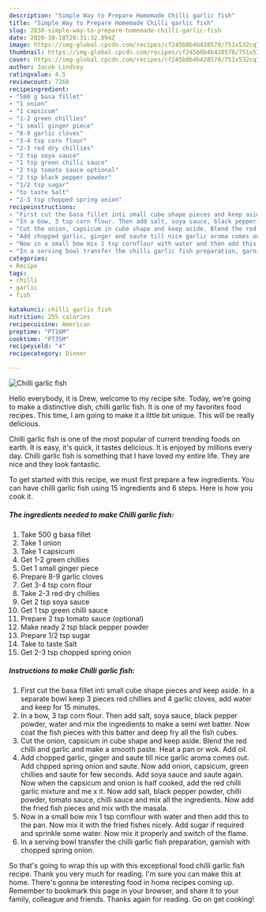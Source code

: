 ```yaml
---
description: "Simple Way to Prepare Homemade Chilli garlic fish"
title: "Simple Way to Prepare Homemade Chilli garlic fish"
slug: 2838-simple-way-to-prepare-homemade-chilli-garlic-fish
date: 2020-10-18T20:31:32.894Z
image: https://img-global.cpcdn.com/recipes/cf245b0b4b428578/751x532cq70/chilli-garlic-fish-recipe-main-photo.jpg
thumbnail: https://img-global.cpcdn.com/recipes/cf245b0b4b428578/751x532cq70/chilli-garlic-fish-recipe-main-photo.jpg
cover: https://img-global.cpcdn.com/recipes/cf245b0b4b428578/751x532cq70/chilli-garlic-fish-recipe-main-photo.jpg
author: Jacob Lindsey
ratingvalue: 4.5
reviewcount: 7268
recipeingredient:
- "500 g basa fillet"
- "1 onion"
- "1 capsicum"
- "1-2 green chillies"
- "1 small ginger piece"
- "8-9 garlic cloves"
- "3-4 tsp corn flour"
- "2-3 red dry chillies"
- "2 tsp soya sauce"
- "1 tsp green chilli sauce"
- "2 tsp tomato sauce optional"
- "2 tsp black pepper powder"
- "1/2 tsp sugar"
- "to taste Salt"
- "2-3 tsp chopped spring onion"
recipeinstructions:
- "First cut the basa fillet inti small cube shape pieces and keep aside. In a separate bowl keep 3 pieces red chillies and 4 garlic cloves, add water and keep for 15 minutes."
- "In a bow, 3 tsp corn flour. Then add salt, soya sauce, black pepper powder, water and mix the ingredients to make a semi wet batter. Now coat the fish pieces with this batter and deep fry all the fish cubes."
- "Cut the onion, capsicum in cube shape and keep aside. Blend the red chilli and garlic and make a smooth paste. Heat a pan or wok. Add oil."
- "Add chopped garlic, ginger and saute till nice garlic aroma comes out. Add chpped spring onion and saute. Now add onion, capsicum, green chillies and saute for few seconds. Add soya sauce and saute again. Now when the capsicum and onion is half cooked, add the red chilli garlic mixture and me x it. Now add salt, black pepper powder, chilli powder, tomato sauce, chilli sauce and mix all the ingredients. Now add the fried fish pieces and mix with the masala."
- "Now in a small bow mix 1 tsp cornflour with water and then add this to the pan. Now mix it with the fried fishes nicely. Add sugar if required and sprinkle some water. Now mix it properly and switch of the flame."
- "In a serving bowl transfer the chilli garlic fish preparation, garnish with chopped spring onion."
categories:
- Recipe
tags:
- chilli
- garlic
- fish

katakunci: chilli garlic fish 
nutrition: 255 calories
recipecuisine: American
preptime: "PT16M"
cooktime: "PT35M"
recipeyield: "4"
recipecategory: Dinner

---
```



![Chilli garlic fish](https://img-global.cpcdn.com/recipes/cf245b0b4b428578/751x532cq70/chilli-garlic-fish-recipe-main-photo.jpg)

Hello everybody, it is Drew, welcome to my recipe site. Today, we're going to make a distinctive dish, chilli garlic fish. It is one of my favorites food recipes. This time, I am going to make it a little bit unique. This will be really delicious.



Chilli garlic fish is one of the most popular of current trending foods on earth. It is easy, it's quick, it tastes delicious. It is enjoyed by millions every day. Chilli garlic fish is something that I have loved my entire life. They are nice and they look fantastic.


To get started with this recipe, we must first prepare a few ingredients. You can have chilli garlic fish using 15 ingredients and 6 steps. Here is how you cook it.

<!--inarticleads1-->

##### The ingredients needed to make Chilli garlic fish:

1. Take 500 g basa fillet
1. Take 1 onion
1. Take 1 capsicum
1. Get 1-2 green chillies
1. Get 1 small ginger piece
1. Prepare 8-9 garlic cloves
1. Get 3-4 tsp corn flour
1. Take 2-3 red dry chillies
1. Get 2 tsp soya sauce
1. Get 1 tsp green chilli sauce
1. Prepare 2 tsp tomato sauce (optional)
1. Make ready 2 tsp black pepper powder
1. Prepare 1/2 tsp sugar
1. Take to taste Salt
1. Get 2-3 tsp chopped spring onion




<!--inarticleads2-->

##### Instructions to make Chilli garlic fish:

1. First cut the basa fillet inti small cube shape pieces and keep aside. In a separate bowl keep 3 pieces red chillies and 4 garlic cloves, add water and keep for 15 minutes.
1. In a bow, 3 tsp corn flour. Then add salt, soya sauce, black pepper powder, water and mix the ingredients to make a semi wet batter. Now coat the fish pieces with this batter and deep fry all the fish cubes.
1. Cut the onion, capsicum in cube shape and keep aside. Blend the red chilli and garlic and make a smooth paste. Heat a pan or wok. Add oil.
1. Add chopped garlic, ginger and saute till nice garlic aroma comes out. Add chpped spring onion and saute. Now add onion, capsicum, green chillies and saute for few seconds. Add soya sauce and saute again. Now when the capsicum and onion is half cooked, add the red chilli garlic mixture and me x it. Now add salt, black pepper powder, chilli powder, tomato sauce, chilli sauce and mix all the ingredients. Now add the fried fish pieces and mix with the masala.
1. Now in a small bow mix 1 tsp cornflour with water and then add this to the pan. Now mix it with the fried fishes nicely. Add sugar if required and sprinkle some water. Now mix it properly and switch of the flame.
1. In a serving bowl transfer the chilli garlic fish preparation, garnish with chopped spring onion.




So that's going to wrap this up with this exceptional food chilli garlic fish recipe. Thank you very much for reading. I'm sure you can make this at home. There's gonna be interesting food in home recipes coming up. Remember to bookmark this page in your browser, and share it to your family, colleague and friends. Thanks again for reading. Go on get cooking!
